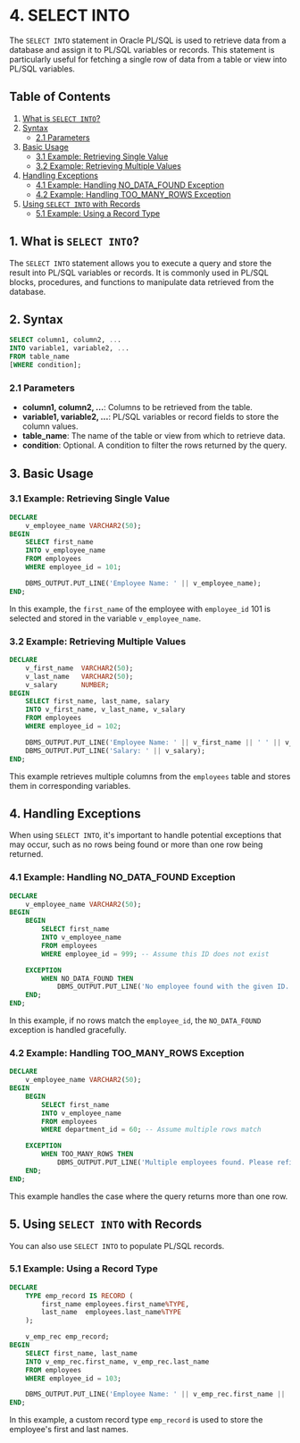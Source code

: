 
# 4. SELECT INTO

The `SELECT INTO` statement in Oracle PL/SQL is used to retrieve data from a database and assign it to PL/SQL variables or records. This statement is particularly useful for fetching a single row of data from a table or view into PL/SQL variables.

## Table of Contents

1. [What is `SELECT INTO`?](#1-what-is-select-into)
2. [Syntax](#2-syntax)
   - [2.1 Parameters](#21-parameters)
3. [Basic Usage](#3-basic-usage)
   - [3.1 Example: Retrieving Single Value](#31-example-retrieving-single-value)
   - [3.2 Example: Retrieving Multiple Values](#32-example-retrieving-multiple-values)
4. [Handling Exceptions](#4-handling-exceptions)
   - [4.1 Example: Handling NO_DATA_FOUND Exception](#41-example-handling-no_data_found-exception)
   - [4.2 Example: Handling TOO_MANY_ROWS Exception](#42-example-handling-too_many_rows-exception)
5. [Using `SELECT INTO` with Records](#5-using-select-into-with-records)
   - [5.1 Example: Using a Record Type](#51-example-using-a-record-type)

## 1. What is `SELECT INTO`?

The `SELECT INTO` statement allows you to execute a query and store the result into PL/SQL variables or records. It is commonly used in PL/SQL blocks, procedures, and functions to manipulate data retrieved from the database.

## 2. Syntax

```sql
SELECT column1, column2, ...
INTO variable1, variable2, ...
FROM table_name
[WHERE condition];
```

### 2.1 Parameters

- **column1, column2, ...**: Columns to be retrieved from the table.
- **variable1, variable2, ...**: PL/SQL variables or record fields to store the column values.
- **table_name**: The name of the table or view from which to retrieve data.
- **condition**: Optional. A condition to filter the rows returned by the query.

## 3. Basic Usage

### 3.1 Example: Retrieving Single Value

```sql
DECLARE
    v_employee_name VARCHAR2(50);
BEGIN
    SELECT first_name
    INTO v_employee_name
    FROM employees
    WHERE employee_id = 101;

    DBMS_OUTPUT.PUT_LINE('Employee Name: ' || v_employee_name);
END;
```

In this example, the `first_name` of the employee with `employee_id` 101 is selected and stored in the variable `v_employee_name`.

### 3.2 Example: Retrieving Multiple Values

```sql
DECLARE
    v_first_name  VARCHAR2(50);
    v_last_name   VARCHAR2(50);
    v_salary      NUMBER;
BEGIN
    SELECT first_name, last_name, salary
    INTO v_first_name, v_last_name, v_salary
    FROM employees
    WHERE employee_id = 102;

    DBMS_OUTPUT.PUT_LINE('Employee Name: ' || v_first_name || ' ' || v_last_name);
    DBMS_OUTPUT.PUT_LINE('Salary: ' || v_salary);
END;
```

This example retrieves multiple columns from the `employees` table and stores them in corresponding variables.

## 4. Handling Exceptions

When using `SELECT INTO`, it's important to handle potential exceptions that may occur, such as no rows being found or more than one row being returned.

### 4.1 Example: Handling NO_DATA_FOUND Exception

```sql
DECLARE
    v_employee_name VARCHAR2(50);
BEGIN
    BEGIN
        SELECT first_name
        INTO v_employee_name
        FROM employees
        WHERE employee_id = 999; -- Assume this ID does not exist

    EXCEPTION
        WHEN NO_DATA_FOUND THEN
            DBMS_OUTPUT.PUT_LINE('No employee found with the given ID.');
    END;
END;
```

In this example, if no rows match the `employee_id`, the `NO_DATA_FOUND` exception is handled gracefully.

### 4.2 Example: Handling TOO_MANY_ROWS Exception

```sql
DECLARE
    v_employee_name VARCHAR2(50);
BEGIN
    BEGIN
        SELECT first_name
        INTO v_employee_name
        FROM employees
        WHERE department_id = 60; -- Assume multiple rows match

    EXCEPTION
        WHEN TOO_MANY_ROWS THEN
            DBMS_OUTPUT.PUT_LINE('Multiple employees found. Please refine the query.');
    END;
END;
```

This example handles the case where the query returns more than one row.

## 5. Using `SELECT INTO` with Records

You can also use `SELECT INTO` to populate PL/SQL records.

### 5.1 Example: Using a Record Type

```sql
DECLARE
    TYPE emp_record IS RECORD (
        first_name employees.first_name%TYPE,
        last_name  employees.last_name%TYPE
    );

    v_emp_rec emp_record;
BEGIN
    SELECT first_name, last_name
    INTO v_emp_rec.first_name, v_emp_rec.last_name
    FROM employees
    WHERE employee_id = 103;

    DBMS_OUTPUT.PUT_LINE('Employee Name: ' || v_emp_rec.first_name || ' ' || v_emp_rec.last_name);
END;
```

In this example, a custom record type `emp_record` is used to store the employee's first and last names.

